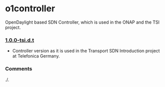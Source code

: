 # o1controller
OpenDaylight based SDN Controller, which is used in the ONAP and the TSI project.

### [1.0.0-tsi.d.t](../../tree/tsi)
- Controller version as it is used in the Transport SDN Introduction project at Telefonica Germany.

### Comments
./.
